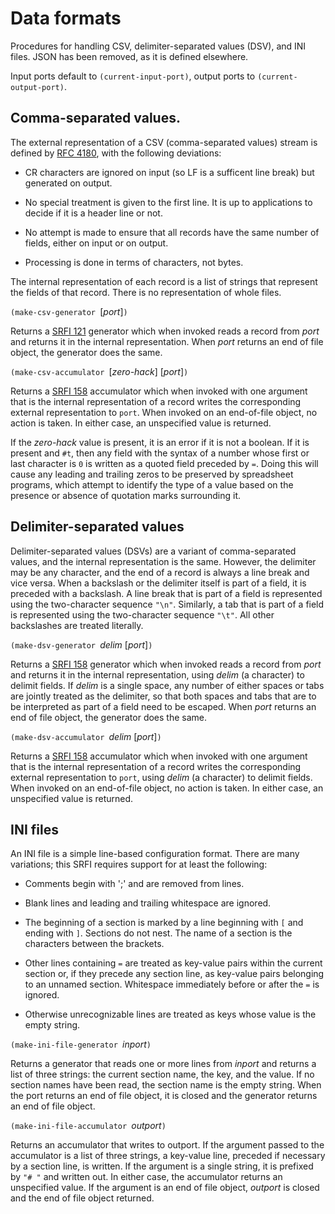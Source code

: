 # Data formats

Procedures for handling CSV, delimiter-separated values (DSV), and INI files.
JSON has been removed, as it is defined elsewhere.

Input ports default to `(current-input-port)`, output ports to
`(current-output-port)`.

## Comma-separated values.

The external representation of a CSV (comma-separated values) stream
is defined by [RFC 4180](https://tools.ietf.org/html/rfc4180), with
the following deviations:

  *  CR characters are ignored on input (so LF is a sufficent line break) but generated on output.
  
  *  No special treatment is given to the first line.  It is up to applications to decide if it is a header line or not.
  
  *  No attempt is made to ensure that all records have the same number of fields, either on input or on output.
  
  * Processing is done in terms of characters, not bytes.
  
  The internal representation of each record is a list of strings
  that represent the fields of that record.  There is no representation
  of whole files.
  
`(make-csv-generator `[*port*]`)`

Returns a [SRFI 121](http://srfi.schemers.org/srfi-121/srfi-121.html) generator
which when invoked reads a record from *port* and returns it in the
internal representation.  When *port* returns an end of file object,
the generator does the same.

`(make-csv-accumulator `[*zero-hack*] [*port*]`)`

Returns a [SRFI 158](http://srfi.schemers.org/srfi-158/srfi-158.html) accumulator
which when invoked with one argument that is the internal representation of a record
writes the corresponding external representation to `port`.  When invoked on an
end-of-file object, no action is taken.  In either case, an unspecified value
is returned.

If the *zero-hack* value is present, it is an error if it is not a boolean.  If
it is present and `#t`, then any field with the syntax of a number whose
first or last character is `0` is written as a quoted field preceded by `=`.  Doing this
will cause any leading and trailing zeros to be preserved by spreadsheet programs, which
attempt to identify the type of a value based on the presence or absence of
quotation marks surrounding it.

## Delimiter-separated values

Delimiter-separated values (DSVs) are a variant of comma-separated values,
and the internal representation is the same.
However, the delimiter may be any character, and the end of a record is
always a line break and vice versa.  When a backslash
or the delimiter itself is part of a field, it is preceded with a backslash.
A line break that is part of a field is represented using the two-character sequence `"\n"`.
Similarly, a tab that is part of a field is represented using the two-character sequence `"\t"`.
All other backslashes are treated literally.

`(make-dsv-generator `*delim* [*port*]`)`

Returns a [SRFI 158](http://srfi.schemers.org/srfi-158/srfi-158.html) generator
which when invoked reads a record from *port* and returns it in the
internal representation, using *delim* (a character) to delimit fields.
If *delim* is a single space, any number of either spaces or tabs are
jointly treated as the delimiter, so that both spaces and tabs that are
to be interpreted as part of a field need to be escaped.
When *port* returns an end of file object, the generator does the same.

`(make-dsv-accumulator `*delim* [*port*]`)`

Returns a [SRFI 158](http://srfi.schemers.org/srfi-158/srfi-158.html) accumulator
which when invoked with one argument that is the internal representation of a record
writes the corresponding external representation to `port`,
using *delim* (a character) to delimit fields.  When invoked on an
end-of-file object, no action is taken.  In either case, an unspecified value
is returned.

## INI files

An INI file is a simple line-based configuration format.  There are many variations;
this SRFI requires support for at least the following:

  *  Comments begin with ';' and are removed from lines.
     
  *  Blank lines and leading and trailing whitespace are ignored.
  
  *  The beginning of a section is marked by a line beginning with `[` and ending with `]`.
     Sections do not nest.  The name of a section is the characters between the brackets.
     
  *  Other lines containing `=` are treated as key-value pairs within the current section or, if
     they precede any section line, as key-value pairs belonging to an unnamed section.
     Whitespace immediately before or after the `=` is ignored.
     
  *  Otherwise unrecognizable lines are treated as keys whose value is the empty string.
  
`(make-ini-file-generator `*inport*`)`

Returns a generator that reads one or more lines from *inport* and returns a list of three strings:
the current section name, the key, and the value.  If no section names have been read, the
section name is the empty string.  When the port returns an end of file object, it is closed and
the generator returns an end of file object.

`(make-ini-file-accumulator `*outport*`)`

Returns an accumulator that writes to outport.  If the argument passed to the accumulator
is a list of three strings, a key-value line, preceded if necessary by a section line,
is written.  If the argument is a single string, it is prefixed by `"# "` and written out.
In either case, the accumulator returns an unspecified value.
If the argument is an end of file object, *outport* is closed and the end of file object returned.